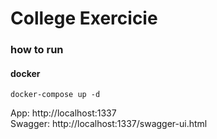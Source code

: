 # College Exercicie

### how to run

#### docker
```
docker-compose up -d
```
App: http://localhost:1337
<br>
Swagger: http://localhost:1337/swagger-ui.html
